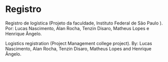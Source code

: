 # Registro
Registro de logística (Projeto da faculdade, Instituto Federal de São Paulo ).
Por: Lucas Nascimento, Alan Rocha, Tenzin Disaro, Matheus Lopes e Henrique Ângelo.

Logistics registration (Project Management college project).
By: Lucas Nascimento, Alan Rocha, Tenzin Disaro, Matheus Lopes and Henrique Ângelo.
